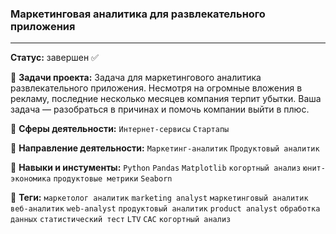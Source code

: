 ### Маркетинговая аналитика для развлекательного приложения

---

 **Статус:** завершен :white_check_mark:

:pushpin: **Задачи проекта:** Задача для маркетингового аналитика развлекательного приложения. Несмотря на огромные вложения в рекламу, последние несколько месяцев компания терпит убытки. Ваша задача — разобраться в причинах и помочь компании выйти в плюс.

:pushpin: **Сферы деятельности:** `Интернет-сервисы` `Стартапы`

:pushpin: **Направление деятельности:**   `Маркетинг-аналитик` `Продуктовый аналитик`

:pushpin: **Навыки и инстументы:**   `Python` `Pandas` `Matplotlib` `когортный анализ` `юнит-экономика` `продуктовые метрики` `Seaborn`

:pushpin: **Теги:** `маркетолог аналитик` `marketing analyst` `маркетинговый аналитик` `веб-аналитик` `web-analyst` `продуктовый аналитик` `product analyst` `обработка данных` `статистический тест` `LTV` `CAC` `когортный анализ`



